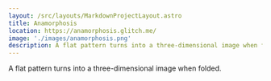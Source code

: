 ```yaml
---
layout: /src/layouts/MarkdownProjectLayout.astro
title: Anamorphosis
location: https://anamorphosis.glitch.me/
image: './images/anamorphosis.png'
description: A flat pattern turns into a three-dimensional image when folded.
---
```

A flat pattern turns into a three-dimensional image when folded.